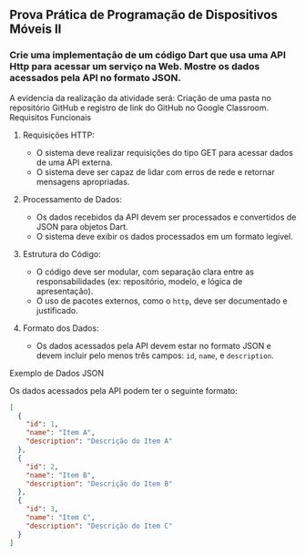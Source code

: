 ## Prova Prática de Programação de Dispositivos Móveis II

### Crie uma  implementação de um código Dart que usa uma API Http para acessar um serviço na Web. Mostre os dados acessados pela API no formato JSON.

A evidencia da realização da atividade será: Criação de uma pasta no repositório GitHub e registro de link do GitHub no Google Classroom.
Requisitos Funcionais

1. Requisições HTTP:
   - O sistema deve realizar requisições do tipo GET para acessar dados de uma API externa.
   - O sistema deve ser capaz de lidar com erros de rede e retornar mensagens apropriadas.

2. Processamento de Dados:
   - Os dados recebidos da API devem ser processados e convertidos de JSON para objetos Dart.
   - O sistema deve exibir os dados processados em um formato legível.

3. Estrutura do Código:
   - O código deve ser modular, com separação clara entre as responsabilidades (ex: repositório, modelo, e lógica de apresentação).
   - O uso de pacotes externos, como o `http`, deve ser documentado e justificado.

4. Formato dos Dados:
   - Os dados acessados pela API devem estar no formato JSON e devem incluir pelo menos três campos: `id`, `name`, e `description`.


Exemplo de Dados JSON

Os dados acessados pela API podem ter o seguinte formato:

```json
[
  {
    "id": 1,
    "name": "Item A",
    "description": "Descrição do Item A"
  },
  {
    "id": 2,
    "name": "Item B",
    "description": "Descrição do Item B"
  },
  {
    "id": 3,
    "name": "Item C",
    "description": "Descrição do Item C"
  }
]
```

